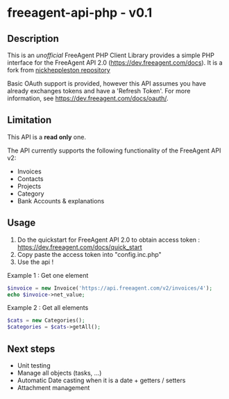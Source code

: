 freeagent-api-php - v0.1
========================

## Description

This is an *unofficial* FreeAgent PHP Client Library provides a simple PHP interface for the FreeAgent API 2.0 (https://dev.freeagent.com/docs).
It is a fork from [nickheppleston repository](https://github.com/nickheppleston/freeagent-api-php "nickheppleston repository") 

Basic OAuth support is provided, however this API assumes you have already exchanges tokens and have a 'Refresh Token'. 
For more information, see https://dev.freeagent.com/docs/oauth/.

## Limitation

This API is a **read only** one.

The API currently supports the following functionality of the FreeAgent API v2:

* Invoices
* Contacts
* Projects
* Category
* Bank Accounts & explanations 

## Usage

1. Do the quickstart for FreeAgent API 2.0 to obtain access token : https://dev.freeagent.com/docs/quick_start
2. Copy paste the access token into "config.inc.php"
3. Use the api ! 

Example 1 : Get one element
```php
$invoice = new Invoice('https://api.freeagent.com/v2/invoices/4');
echo $invoice->net_value;
```

Example 2 : Get all elements 

```php
$cats = new Categories();
$categories = $cats->getAll();
```
  


## Next steps

- Unit testing
- Manage all objects (tasks, ...)
- Automatic Date casting when it is a date + getters / setters
- Attachment management